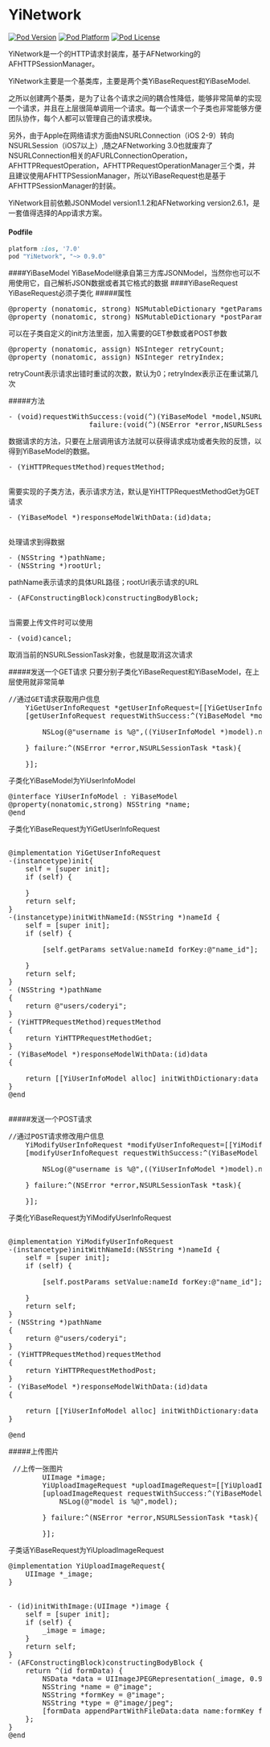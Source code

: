 # YiNetwork
[![Pod Version](http://img.shields.io/cocoapods/v/YiNetwork.svg?style=flat)](http://cocoadocs.org/docsets/YiNetwork/)
[![Pod Platform](http://img.shields.io/cocoapods/p/YiNetwork.svg?style=flat)](http://cocoadocs.org/docsets/YiNetwork/)
[![Pod License](http://img.shields.io/cocoapods/l/YiNetwork.svg?style=flat)](https://opensource.org/licenses/MIT)

YiNetwork是一个的HTTP请求封装库，基于AFNetworking的AFHTTPSessionManager。

YiNetwork主要是一个基类库，主要是两个类YiBaseRequest和YiBaseModel.

之所以创建两个基类，是为了让各个请求之间的耦合性降低，能够非常简单的实现一个请求，并且在上层很简单调用一个请求。每一个请求一个子类也非常能够方便团队协作，每个人都可以管理自己的请求模块。

另外，由于Apple在网络请求方面由NSURLConnection（iOS 2-9）转向NSURLSession（iOS7以上）,随之AFNetworking 3.0也就废弃了NSURLConnection相关的AFURLConnectionOperation，AFHTTPRequestOperation，AFHTTPRequestOperationManager三个类，并且建议使用AFHTTPSessionManager，所以YiBaseRequest也是基于AFHTTPSessionManager的封装。

YiNetwork目前依赖JSONModel version1.1.2和AFNetworking version2.6.1，是一套值得选择的App请求方案。

#### Podfile

```ruby
platform :ios, '7.0'
pod "YiNetwork", "~> 0.9.0"
```

####YiBaseModel
YiBaseModel继承自第三方库JSONModel，当然你也可以不用使用它，自己解析JSON数据或者其它格式的数据
####YiBaseRequest
YiBaseRequest必须子类化
#####属性
<pre>
@property (nonatomic, strong) NSMutableDictionary *getParams;
@property (nonatomic, strong) NSMutableDictionary *postParams;
</pre>
可以在子类自定义的init方法里面，加入需要的GET参数或者POST参数


<pre>
@property (nonatomic, assign) NSInteger retryCount;
@property (nonatomic, assign) NSInteger retryIndex;
</pre>
retryCount表示请求出错时重试的次数，默认为0；retryIndex表示正在重试第几次



#####方法
<pre>
- (void)requestWithSuccess:(void(^)(YiBaseModel *model,NSURLSessionTask *task))success
                   failure:(void(^)(NSError *error,NSURLSessionTask *task))failure;
</pre>
数据请求的方法，只要在上层调用该方法就可以获得请求成功或者失败的反馈，以得到YiBaseModel的数据。

<pre>
- (YiHTTPRequestMethod)requestMethod;

</pre>
需要实现的子类方法，表示请求方法，默认是YiHTTPRequestMethodGet为GET请求
<pre>
- (YiBaseModel *)responseModelWithData:(id)data;

</pre>
处理请求到得数据



<pre>
- (NSString *)pathName;
- (NSString *)rootUrl;
</pre>
pathName表示请求的具体URL路径；rootUrl表示请求的URL


<pre>
- (AFConstructingBlock)constructingBodyBlock;

</pre>
当需要上传文件时可以使用

<pre>
- (void)cancel;
</pre>
取消当前的NSURLSessionTask对象，也就是取消这次请求

#####发送一个GET请求
只要分别子类化YiBaseRequest和YiBaseModel，在上层使用就非常简单

<pre>
//通过GET请求获取用户信息
    YiGetUserInfoRequest *getUserInfoRequest=[[YiGetUserInfoRequest alloc] init];
    [getUserInfoRequest requestWithSuccess:^(YiBaseModel *model,NSURLSessionTask *task){
        
        NSLog(@"username is %@",((YiUserInfoModel *)model).name);
        
    } failure:^(NSError *error,NSURLSessionTask *task){
        
    }];
</pre>

子类化YiBaseModel为YiUserInfoModel
<pre>
@interface YiUserInfoModel : YiBaseModel
@property(nonatomic,strong) NSString<Optional> *name;
@end
</pre>

子类化YiBaseRequest为YiGetUserInfoRequest
<pre>

@implementation YiGetUserInfoRequest
-(instancetype)init{
    self = [super init];
    if (self) {
        
    }
    return self;
}
-(instancetype)initWithNameId:(NSString *)nameId {
    self = [super init];
    if (self) {
        
        [self.getParams setValue:nameId forKey:@"name_id"];
        
    }
    return self;
}
- (NSString *)pathName
{
    return @"users/coderyi";
}
- (YiHTTPRequestMethod)requestMethod
{
    return YiHTTPRequestMethodGet;
}
- (YiBaseModel *)responseModelWithData:(id)data
{
    
    return [[YiUserInfoModel alloc] initWithDictionary:data error:nil];
}
@end

</pre>



#####发送一个POST请求
<pre>
//通过POST请求修改用户信息
    YiModifyUserInfoRequest *modifyUserInfoRequest=[[YiModifyUserInfoRequest alloc] initWithNameId:@"coderyi"];
    [modifyUserInfoRequest requestWithSuccess:^(YiBaseModel *model,NSURLSessionTask *task){
        
        NSLog(@"username is %@",((YiUserInfoModel *)model).name);
        
    } failure:^(NSError *error,NSURLSessionTask *task){
        
    }];
</pre>
子类化YiBaseRequest为YiModifyUserInfoRequest
<pre>

@implementation YiModifyUserInfoRequest
-(instancetype)initWithNameId:(NSString *)nameId {
    self = [super init];
    if (self) {
        
        [self.postParams setValue:nameId forKey:@"name_id"];
        
    }
    return self;
}
- (NSString *)pathName
{
    return @"users/coderyi";
}
- (YiHTTPRequestMethod)requestMethod
{
    return YiHTTPRequestMethodPost;
}
- (YiBaseModel *)responseModelWithData:(id)data
{
    
    return [[YiUserInfoModel alloc] initWithDictionary:data error:nil];
}

@end
</pre>




#####上传图片
<pre>
 //上传一张图片
        UIImage *image;
        YiUploadImageRequest *uploadImageRequest=[[YiUploadImageRequest alloc] initWithImage:image];
        [uploadImageRequest requestWithSuccess:^(YiBaseModel *model,NSURLSessionTask *task){
            NSLog(@"model is %@",model);
    
        } failure:^(NSError *error,NSURLSessionTask *task){
            
        }];
</pre>
子类话YiBaseRequest为YiUploadImageRequest
<pre>
@implementation YiUploadImageRequest{
    UIImage *_image;
}


- (id)initWithImage:(UIImage *)image {
    self = [super init];
    if (self) {
        _image = image;
    }
    return self;
}
- (AFConstructingBlock)constructingBodyBlock {
    return ^(id<AFMultipartFormData> formData) {
        NSData *data = UIImageJPEGRepresentation(_image, 0.9);
        NSString *name = @"image";
        NSString *formKey = @"image";
        NSString *type = @"image/jpeg";
        [formData appendPartWithFileData:data name:formKey fileName:name mimeType:type];
    };
}
@end
</pre>